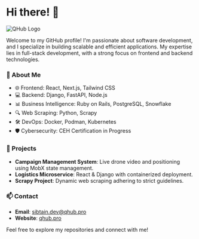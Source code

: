 # Hi there! 👋

![QHub Logo](https://qhub.pro/wp-content/uploads/2024/08/new-qhub-logo-1.png)

Welcome to my GitHub profile! I'm passionate about software development, and I specialize in building scalable and efficient applications. My expertise lies in full-stack development, with a strong focus on frontend and backend technologies.

### 🚀 About Me
- 🌐 Frontend: React, Next.js, Tailwind CSS
- 💻 Backend: Django, FastAPI, Node.js
- 📊 Business Intelligence: Ruby on Rails, PostgreSQL, Snowflake
- 🔍 Web Scraping: Python, Scrapy
- 🛠️ DevOps: Docker, Podman, Kubernetes
- 🛡️ Cybersecurity: CEH Certification in Progress

### 💼 Projects
- **Campaign Management System**: Live drone video and positioning using MobX state management.
- **Logistics Microservice**: React & Django with containerized deployment.
- **Scrapy Project**: Dynamic web scraping adhering to strict guidelines.

### 📫 Contact
- **Email**: sibtain.dev@qhub.pro
- **Website**: [qhub.pro](https://qhub.pro)

Feel free to explore my repositories and connect with me!
